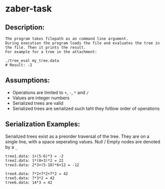 # zaber-task

## Description:
```
The program takes filepath as an command line argument.
During execution the program loads the file and evaluates the tree in the file. Then it prints the result.
For example for a tree in the attachment:

./tree_eval my_tree.data
# Result: -2
```

## Assumptions:
- Operations are limited to `+`, `-`, `*` and `/`
- Values are integer numbers
- Serialized trees are valid
- Serialized trees are serialized such taht they folllow order of operations


## Serialization Examples:
Serialized trees exist as a preorder traversal of the tree.
They are on a single line, with a space seperating values.
Null / Empty nodes are denoted by a `_`
```
tree1.data: 1+(5-6)*3 = -2
tree2.data: 1*(8+3)*2 = 22
tree3.data: 2*3+(5-10)*6+12 = -12

tree4.data: 7*2+7*2+7*2 = 42
tree5.data: 7*3*2 = 42
tree6.data: 14*3 = 42
```
